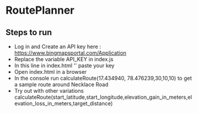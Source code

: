 # RoutePlanner
## Steps to run
- Log in and Create an API key here : https://www.bingmapsportal.com/Application
- Replace the variable API_KEY in index.js
- In this line in index.html
  '<script type='text/javascript'
            src='http://www.bing.com/api/maps/mapcontrol?callback=GetMap&key=' 
            async defer></script>'
  paste your key
- Open index.html in a browser
- In the console run calculateRoute(17.434940, 78.476239,30,10,10) to get a sample route around Necklace Road
- Try out with other variations calculateRoute(start_latitude,start_longitude,elevation_gain_in_meters,elevation_loss_in_meters,target_distance)
